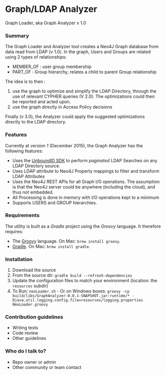 # Graph/LDAP Analyzer #

Graph Loader, aka Graph Analyzer v 1.0

### Summary
The Graph Loader and Analyzer tool creates a Neo4J Graph database from data read from LDAP (v 1.0). In the graph, Users and Groups are related using 2 types of relationships:
* MEMBER_OF : user group membership
* PART_OF : Group hierarchy, relates a child to parent Group relationship

The idea is to then : 
1. use the graph to optimize and simplify the LDAP Directory, through the use of relevant CYPHER queries (V 2.0). The optimizations could then be reported and acted upon.
2. use the graph directly in Access Policy decisions

Finally (v 3.0), the Analyzer could apply the suggested optimizations directly to the LDAP directory.

### Features
Currently at *version 1* (December 2015), the Graph Analyzer has the following features:

* Uses the [UnboundID SDK](https://www.ldap.com/unboundid-ldap-sdk-for-java) to perform _paginated_ LDAP Searches on any LDAP Directory source.
* Uses LDAP attribute to Neo4J Property mappings to filter and transform LDAP Attributes
* Uses the Neo4J REST APIs for all Graph I/O operations. The assumption is that the Neo4J server could be anywhere (including the cloud), and thus not embedded.
* All Processing is done in memory with I/O operations kept to a minimum
* Supports USERS and GROUP hierarchies.

### Requirements
The utility is built as a *Gradle* project using the *Groovy* language. It therefore requires:
* The [Groovy](http://www.groovy-lang.org/download.html) language. On Mac: `brew install groovy`.
* [Gradle](http://gradle.org/gradle-download/). On Mac: `brew install gradle`.

### Installation

1. Download the source
2. From the source dir: `gradle build --refresh-dependencies`
3. Update the configuration files to match your environment (location: the `resources` subdir)
4. To Run: `neoLoader.sh` - Or on Windows boxes: 
`groovy -cp build/libs/GraphAnalyzer-0.0.1-SNAPSHOT.jar:runtime/* -Djava.util.logging.config.file=resources/logging.properties NeoLoader.groovy`

### Contribution guidelines ###

* Writing tests
* Code review
* Other guidelines

### Who do I talk to? ###

* Repo owner or admin
* Other community or team contact